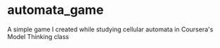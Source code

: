 automata_game
=============

A simple game I created while studying cellular automata in Coursera's Model Thinking class

